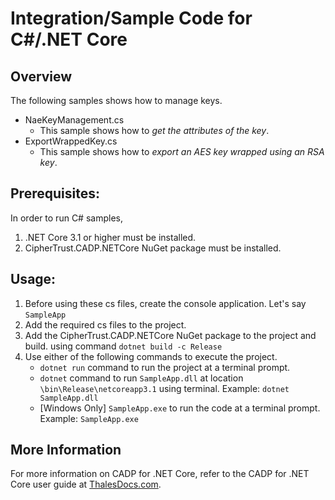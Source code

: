 # Integration/Sample Code for C#/.NET Core

## Overview
The following samples shows how to manage keys.

* NaeKeyManagement.cs
  * This sample shows how to *get the attributes of the key*.
* ExportWrappedKey.cs
  * This sample shows how to *export an AES key wrapped using an RSA key*.

## Prerequisites: 
In order to run C# samples, 
1. .NET Core 3.1 or higher must be installed.
1. CipherTrust.CADP.NETCore NuGet package must be installed.

## Usage: 
1. Before using these cs files, create the console application. Let's say `SampleApp`
1. Add the required cs files to the project.
1. Add the CipherTrust.CADP.NETCore NuGet package to the project and build. using command `dotnet build -c Release`
1. Use either of the following commands to execute the project.
    * `dotnet run` command to run the project at a terminal prompt.
    * `dotnet` command to run `SampleApp.dll` at location `\bin\Release\netcoreapp3.1` using terminal. Example: `dotnet SampleApp.dll`
    * [Windows Only] `SampleApp.exe` to run the code at a terminal prompt. Example: `SampleApp.exe` 

## More Information
For more information on CADP for .NET Core, refer to the CADP for .NET Core user guide at [ThalesDocs.com](www.thalesdocs.com/ctp/con/cadp/dotnetcore/index.html).
